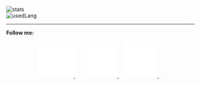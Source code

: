   <img src="https://github-readme-stats.vercel.app/api?username=rainstr7&theme=react&hide=stars,prs,issues,contribs&count_private=true&show_icons=true" alt="stats"/>
  <br>
  <img src="https://github-readme-stats.vercel.app/api/top-langs/?username=rainstr7&layout=compact&theme=react&card_width=445" alt="usedLang" />
  <hr>
  <b>Follow me:</b>
  <br>
  <br>
  <style>
   a {
   outline: none;
   }
   a:hover{
    color: blue;
   }
  </style>
  <div style="text-align: center">
    <a href="https://www.linkedin.com/in/ihahn/" target="_blank">
        <img src="./src/linkedIn.svg" alt="logo"/>
    </a>&nbsp;&nbsp;&nbsp;
    <a href="https://t.me/ihahn_dev" target="_blank">
        <img src="./src/telegram.svg" alt="logo"/>
    </a>&nbsp;&nbsp;&nbsp;  
    <a href="https://www.hackerrank.com/rainstr7" target="_blank">
        <img src="src/hackerRank4.svg" alt="logo"/>
    </a>&nbsp;&nbsp;&nbsp;
  </div>
